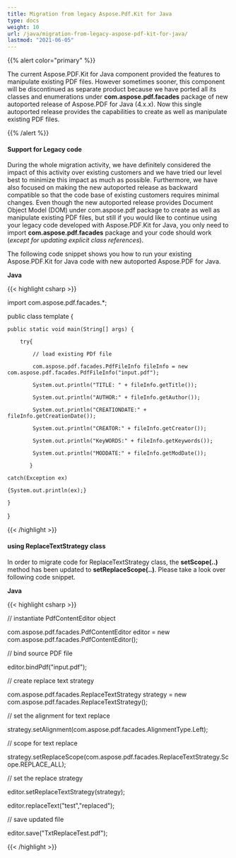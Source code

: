 ```yaml
---
title: Migration from legacy Aspose.Pdf.Kit for Java
type: docs
weight: 10
url: /java/migration-from-legacy-aspose-pdf-kit-for-java/
lastmod: "2021-06-05"
---
```


{{% alert color="primary" %}}

The current Aspose.PDF.Kit for Java component provided the features to manipulate existing PDF files. However sometimes sooner, this component will be discontinued as separate product because we have ported all its classes and enumerations under **com.aspose.pdf.facades** package of new autoported release of Aspose.PDF for Java (4.x.x). Now this single autoported release provides the capabilities to create as well as manipulate existing PDF files.

{{% /alert %}}
#### **Support for Legacy code**
During the whole migration activity, we have definitely considered the impact of this activity over existing customers and we have tried our level best to minimize this impact as much as possible. Furthermore, we have also focused on making the new autoported release as backward compatible so that the code base of existing customers requires minimal changes. Even though the new autoported release provides Document Object Model (DOM) under com.aspose.pdf package to create as well as manipulate existing PDF files, but still if you would like to continue using your legacy code developed with Aspose.PDF.Kit for Java, you only need to import **com.aspose.pdf.facades** package and your code should work (*except for updating explicit class references*).

The following code snippet shows you how to run your existing Aspose.PDF.Kit for Java code with new autoported Aspose.PDF for Java.

**Java**

{{< highlight csharp >}}

 import com.aspose.pdf.facades.*;

public class template {

    public static void main(String[] args) {

        try{

            // load existing PDf file

            com.aspose.pdf.facades.PdfFileInfo fileInfo = new com.aspose.pdf.facades.PdfFileInfo("input.pdf");

            System.out.println("TITLE: " + fileInfo.getTitle());

            System.out.println("AUTHOR:" + fileInfo.getAuthor());

            System.out.println("CREATIONDATE:" + fileInfo.getCreationDate());

            System.out.println("CREATOR:" + fileInfo.getCreator());

            System.out.println("KeyWORDS:" + fileInfo.getKeywords());

            System.out.println("MODDATE:" + fileInfo.getModDate());

           }

	catch(Exception ex)

	{System.out.println(ex);}

	}

}

{{< /highlight >}}
#### **using ReplaceTextStrategy class**
In order to migrate code for ReplaceTextStrategy class, the **setScope(..)** method has been updated to **setReplaceScope(..)**. Please take a look over following code snippet.

**Java**

{{< highlight csharp >}}

 // instantiate PdfContentEditor object

com.aspose.pdf.facades.PdfContentEditor editor = new com.aspose.pdf.facades.PdfContentEditor();

// bind source PDF file

editor.bindPdf("input.pdf");

// create replace text strategy

com.aspose.pdf.facades.ReplaceTextStrategy strategy = new com.aspose.pdf.facades.ReplaceTextStrategy();

// set the alignment for text replace

strategy.setAlignment(com.aspose.pdf.facades.AlignmentType.Left);

// scope for text replace

strategy.setReplaceScope(com.aspose.pdf.facades.ReplaceTextStrategy.Scope.REPLACE_ALL);

// set the replace strategy

editor.setReplaceTextStrategy(strategy);

editor.replaceText("test","replaced");

// save updated file

editor.save("TxtReplaceTest.pdf");

{{< /highlight >}}
